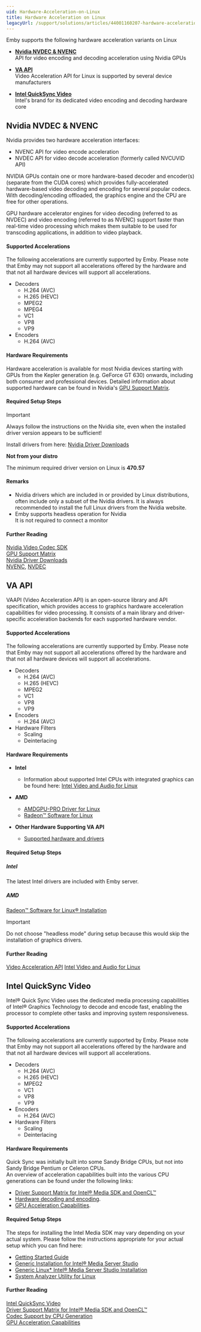 ```yaml
---
uid: Hardware-Acceleration-on-Linux
title: Hardware Acceleration on Linux
legacyUrl: /support/solutions/articles/44001160207-hardware-acceleration-on-linux
---
```


Emby supports the following hardware acceleration variants on Linux

- **[Nvidia NVDEC & NVENC](#nvidia-nvdec--nvenc)**  
API for video encoding and decoding acceleration using Nvidia GPUs

- **[VA API](#va-api)**  
Video Acceleration API for Linux is supported by several device manufacturers

- **[Intel QuickSync Video](#intel-quicksync-video)**  
 Intel's brand for its dedicated video encoding and decoding hardware core

## Nvidia NVDEC & NVENC
Nvidia provides two hardware acceleration interfaces: 
- NVENC API for video encode acceleration
- NVDEC API for video decode acceleration (formerly called NVCUVID API)

NVIDIA GPUs contain one or more hardware-based decoder and encoder(s) (separate from the CUDA cores) which provides fully-accelerated hardware-based video decoding and encoding for several popular codecs. With decoding/encoding offloaded, the graphics engine and the CPU are free for other operations. 

GPU hardware accelerator engines for video decoding (referred to as NVDEC) and video encoding (referred to as NVENC) support faster than real-time video processing which makes them suitable to be used for transcoding applications, in addition to video playback. 

#### Supported Accelerations
The following accelerations are currently supported by Emby.
Please note that Emby may not support all accelerations offered by the hardware 
and that not all hardware devices will support all accelerations.

- Decoders
  - H.264 (AVC)
  - H.265 (HEVC)
  - MPEG2
  - MPEG4
  - VC1
  - VP8
  - VP9
- Encoders
  - H.264 (AVC)

#### Hardware Requirements
Hardware acceleration is available for most Nvidia devices starting with GPUs from the 
Kepler generation (e.g. GeForce GT 630) onwards, including both consumer and professional
devices. Detailed information about supported hardware can be found in Nvidia's
[GPU Support Matrix](https://developer.nvidia.com/video-encode-decode-gpu-support-matrix).

#### Required Setup Steps

> [!IMPORTANT]
> Always follow the instructions on the Nvidia site, even when the installed driver version appears to be sufficient!

Install drivers from here:
[Nvidia Driver Downloads](https://www.nvidia.com/Download/index.aspx) 

**Not from your distro**


The minimum required driver version on Linux is **470.57**

#### Remarks

- Nvidia drivers which are included in or provided by Linux distributions, often include only a subset of the Nvidia drivers. It is always recommended to install the full Linux drivers from the Nvidia website.
- Emby supports headless operation for Nvidia  
  It is not required to connect a monitor

#### Further Reading

[Nvidia Video Codec SDK](https://developer.nvidia.com/nvidia-video-codec-sdk)  
[GPU Support Matrix](https://developer.nvidia.com/video-encode-decode-gpu-support-matrix)  
[Nvidia Driver Downloads](https://www.nvidia.com/Download/index.aspx)  
[NVENC](https://en.wikipedia.org/wiki/Nvidia_NVENC), 
[NVDEC](https://en.wikipedia.org/wiki/Nvidia_NVDEC)

## VA API

VAAPI (Video Acceleration API) is an open-source library and API specification, which provides access to graphics hardware acceleration capabilities for video processing. It consists of a main library and driver-specific acceleration backends for each supported hardware vendor.

#### Supported Accelerations
The following accelerations are currently supported by Emby.
Please note that Emby may not support all accelerations offered by the hardware 
and that not all hardware devices will support all accelerations.

- Decoders
  - H.264 (AVC)
  - H.265 (HEVC)
  - MPEG2
  - VC1
  - VP8
  - VP9
- Encoders
  - H.264 (AVC)
- Hardware Filters
  - Scaling
  - Deinterlacing

#### Hardware Requirements

- **Intel**
  - Information about supported Intel CPUs with integrated graphics can be found here:
[Intel Video and Audio for Linux](https://01.org/vaapi)

- **AMD**
  - [AMDGPU-PRO Driver for Linux](https://www.amd.com/en/support/kb/release-notes/rn-prorad-lin-amdgpupro)
  - [Radeon™ Software for Linux](https://www.amd.com/en/support/kb/release-notes/rn-prorad-lin-18-40)

- **Other Hardware Supporting VA API**
  - [Supported hardware and drivers](https://en.wikipedia.org/wiki/Video_Acceleration_API#Supported_hardware_and_drivers)

#### Required Setup Steps

##### Intel

The latest Intel drivers are included with Emby server.

##### AMD

[Radeon™ Software for Linux® Installation](https://www.amd.com/en/support/kb/faq/amdgpu-installation)

> [!IMPORTANT]
> Do not choose "headless mode" during setup because this would skip the installation of graphics drivers.

#### Further Reading

[Video Acceleration API](https://en.wikipedia.org/wiki/Video_Acceleration_API)
[Intel Video and Audio for Linux](https://01.org/vaapi)

## Intel QuickSync Video
Intel® Quick Sync Video uses the dedicated media processing capabilities of Intel® Graphics Technology to decode and encode fast, enabling the processor to complete other tasks and improving system responsiveness.

#### Supported Accelerations
The following accelerations are currently supported by Emby.
Please note that Emby may not support all accelerations offered by the hardware 
and that not all hardware devices will support all accelerations.

- Decoders
  - H.264 (AVC)
  - H.265 (HEVC)
  - MPEG2
  - VC1
  - VP8
  - VP9
- Encoders
  - H.264 (AVC)
- Hardware Filters
  - Scaling
  - Deinterlacing

#### Hardware Requirements
Quick Sync was initially built into some Sandy Bridge CPUs, but not into Sandy Bridge Pentium or Celeron CPUs.  
An overview of acceleration capabilities built into the various CPU generations
can be found under the following links: 

- [Driver Support Matrix for Intel® Media SDK and OpenCL™](https://software.intel.com/en-us/articles/driver-support-matrix-for-media-sdk-and-opencl)
- [Hardware decoding and encoding](https://en.wikipedia.org/wiki/Intel_Quick_Sync_Video#Hardware_decoding_and_encoding).
- [GPU Acceleration Capabilities](https://en.wikipedia.org/wiki/Intel_Graphics_Technology#Capabilities_(GPU_video_acceleration)).

#### Required Setup Steps

The steps for installing the Intel Media SDK may vary depending on your actual system. Please follow the instructions appropriate for your actual setup which you can find here:

- [Getting Started Guide](https://software.intel.com/en-us/download/intel-media-server-studio-driver-sdk-for-linux-getting-started-guide)  
- [Generic Installation for Intel® Media Server Studio](https://software.intel.com/en-us/articles/generic-installation-for-intel-media-server-studio)  
- [Generic Linux* Intel® Media Server Studio Installation](https://software.intel.com/en-us/articles/how-to-setup-media-server-studio-on-secondary-os-of-linux)  
- [System Analyzer Utility for Linux](https://software.intel.com/en-us/articles/mss-sys-analyzer-linux)  

#### Further Reading
[Intel QuickSync Video](https://www.intel.com/content/www/us/en/architecture-and-technology/quick-sync-video/quick-sync-video-general.html)  
[Driver Support Matrix for Intel® Media SDK and OpenCL™](https://software.intel.com/en-us/articles/driver-support-matrix-for-media-sdk-and-opencl)  
[Codec Support by CPU Generation](https://en.wikipedia.org/wiki/Intel_Quick_Sync_Video#Hardware_decoding_and_encoding)  
[GPU Acceleration Capabilities](https://en.wikipedia.org/wiki/Intel_Graphics_Technology#Capabilities_(GPU_video_acceleration))  

